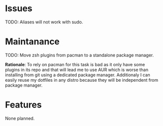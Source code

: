 # Issues
TODO: Aliases will not work with sudo.


# Maintanance
TODO: Move zsh plugins from pacman to a standalone package manager.

**Rationale**: To rely on pacman for this task is bad as it only have some plugins in its repo and that will lead me to use AUR which is worse than installing from git using a dedicated package manager. Additionaly I can easily reuse my dotfiles in any distro because they will be independent from package manager.


# Features

None planned.

